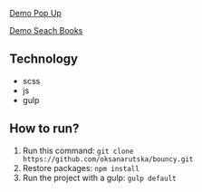 
[Demo Pop Up](https://oksanarutska.github.io/popUp/public/index.html)

[Demo Seach Books](https://oksanarutska.github.io/popUp/public/index_book.html)

## Technology
- scss
- js
- gulp

## How to run?
1. Run this command: ```git clone https://github.com/oksanarutska/bouncy.git```
2. Restore packages: ```npm install```
3. Run the project with a gulp: ```gulp default```
